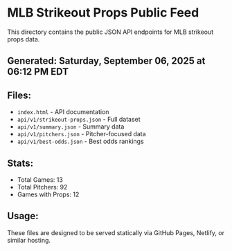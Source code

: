 # MLB Strikeout Props Public Feed

This directory contains the public JSON API endpoints for MLB strikeout props data.

## Generated: Saturday, September 06, 2025 at 06:12 PM EDT

## Files:
- `index.html` - API documentation
- `api/v1/strikeout-props.json` - Full dataset
- `api/v1/summary.json` - Summary data
- `api/v1/pitchers.json` - Pitcher-focused data  
- `api/v1/best-odds.json` - Best odds rankings

## Stats:
- Total Games: 13
- Total Pitchers: 92
- Games with Props: 12

## Usage:
These files are designed to be served statically via GitHub Pages, Netlify, or similar hosting.
